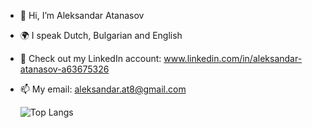 - 👋 Hi, I’m Aleksandar Atanasov
- 🌍 I speak Dutch, Bulgarian and English
- 👀 Check out my LinkedIn account: www.linkedin.com/in/aleksandar-atanasov-a63675326
- 📫 My email: aleksandar.at8@gmail.com

   ![Top Langs](https://github-readme-stats.vercel.app/api/top-langs/?username=AleksandarAt&hide_progress=true)


